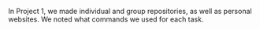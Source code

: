In Project 1, we made individual and group repositories, as well as personal websites. We noted what commands we used for each task. 
